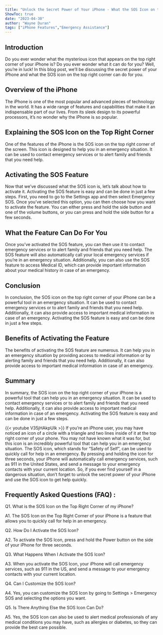 ```yaml
---
title: "Unlock the Secret Power of Your iPhone - What the SOS Icon on the Top Right Corner Can Do For You!"
ShowToc: true 
date: "2023-04-30"
author: "Wayne Duran" 
tags: ["iPhone Features","Emergency Assistance"]
---
```

## Introduction

Do you ever wonder what the mysterious icon that appears on the top right corner of your iPhone is? Do you ever wonder what it can do for you? Well, you’re in luck! In this blog post, we’ll be discussing the secret power of your iPhone and what the SOS icon on the top right corner can do for you. 

## Overview of the iPhone

The iPhone is one of the most popular and advanced pieces of technology in the world. It has a wide range of features and capabilities that make it an indispensable part of our lives. From its sleek design to its powerful processors, it’s no wonder why the iPhone is so popular. 

## Explaining the SOS Icon on the Top Right Corner

One of the features of the iPhone is the SOS icon on the top right corner of the screen. This icon is designed to help you in an emergency situation. It can be used to contact emergency services or to alert family and friends that you need help. 

## Activating the SOS Feature

Now that we’ve discussed what the SOS icon is, let’s talk about how to activate it. Activating the SOS feature is easy and can be done in just a few steps. First, you need to go to the Settings app and then select Emergency SOS. Once you’ve selected this option, you can then choose how you want to activate the feature. You can either press and hold the side button and one of the volume buttons, or you can press and hold the side button for a few seconds. 

## What the Feature Can Do For You

Once you’ve activated the SOS feature, you can then use it to contact emergency services or to alert family and friends that you need help. The SOS feature will also automatically call your local emergency services if you’re in an emergency situation. Additionally, you can also use the SOS feature to access Medical ID, which can provide important information about your medical history in case of an emergency. 

## Conclusion

In conclusion, the SOS icon on the top right corner of your iPhone can be a powerful tool in an emergency situation. It can be used to contact emergency services or to alert family and friends that you need help. Additionally, it can also provide access to important medical information in case of an emergency. Activating the SOS feature is easy and can be done in just a few steps. 

## Benefits of Activating the Feature

The benefits of activating the SOS feature are numerous. It can help you in an emergency situation by providing access to medical information or by alerting family and friends that you need help. Additionally, it can also provide access to important medical information in case of an emergency. 

## Summary 

In summary, the SOS icon on the top right corner of your iPhone is a powerful tool that can help you in an emergency situation. It can be used to contact emergency services or to alert family and friends that you need help. Additionally, it can also provide access to important medical information in case of an emergency. Activating the SOS feature is easy and can be done in just a few steps.

{{< youtube V35jHAkpUIk >}} 
If you’re an iPhone user, you may have noticed an icon of a circle with a triangle and two lines inside of it at the top right corner of your phone. You may not have known what it was for, but this icon is an incredibly powerful tool that can help you in an emergency situation. The SOS icon, which stands for “Safety of Self”, can be used to quickly call for help in an emergency. By pressing and holding the icon for three seconds, your iPhone will automatically call emergency services, such as 911 in the United States, and send a message to your emergency contacts with your current location. So, if you ever find yourself in a dangerous situation, don’t forget to unlock the secret power of your iPhone and use the SOS icon to get help quickly.

## Frequently Asked Questions (FAQ) :
Q1. What is the SOS Icon on the Top Right Corner of my iPhone?

A1. The SOS Icon on the Top Right Corner of your iPhone is a feature that allows you to quickly call for help in an emergency. 

Q2. How Do I Activate the SOS Icon?

A2. To activate the SOS Icon, press and hold the Power button on the side of your iPhone for three seconds.

Q3. What Happens When I Activate the SOS Icon?

A3. When you activate the SOS Icon, your iPhone will call emergency services, such as 911 in the US, and send a message to your emergency contacts with your current location.

Q4. Can I Customize the SOS Icon?

A4. Yes, you can customize the SOS Icon by going to Settings > Emergency SOS and selecting the options you want.

Q5. Is There Anything Else the SOS Icon Can Do?

A5. Yes, the SOS Icon can also be used to alert medical professionals of any medical conditions you may have, such as allergies or diabetes, so they can provide the best care possible.


